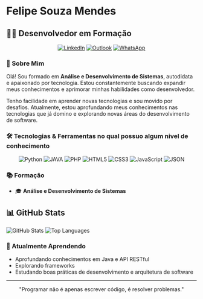 # Felipe Souza Mendes

## 👨‍💻 Desenvolvedor em Formação
<div align="center">
  
[![LinkedIn](https://custom-icon-badges.demolab.com/badge/LinkedIn-0A66C2?logo=linkedin-white&logoColor=fff)](https://www.linkedin.com/in/felipesouzam/)
[![Outlook](https://img.shields.io/badge/Outlook-Email-blue?logo=microsoft-outlook)](mailto:felipe-souza-mendes@hotmail.com)
[![WhatsApp](https://img.shields.io/badge/WhatsApp-25D366?style=flat&logo=whatsapp&logoColor=white)](https://wa.me/5531993680417)

</div>

### 🚀 Sobre Mim

Olá! Sou formado em **Análise e Desenvolvimento de Sistemas**, autodidata e apaixonado por tecnologia. Estou constantemente buscando expandir meus conhecimentos e aprimorar minhas habilidades como desenvolvedor.

Tenho facilidade em aprender novas tecnologias e sou movido por desafios. Atualmente, estou aprofundando meus conhecimentos nas tecnologias que já domino e explorando novas áreas do desenvolvimento de software.

### 🛠️ Tecnologias & Ferramentas no qual possuo algum nivel de conhecimento

<div align="center">
  <img src="https://img.shields.io/badge/Python-3776AB?logo=python&logoColor=fff" alt="Python" />
  <img src="https://img.shields.io/badge/Java-%23ED8B00.svg?logo=openjdk&logoColor=white" alt="JAVA"/>
  <img src="https://img.shields.io/badge/php-%23777BB4.svg?&logo=php&logoColor=white" alt="PHP" />
  <img src="https://img.shields.io/badge/HTML-%23E34F26.svg?logo=html5&logoColor=white" alt="HTML5" />
  <img src="https://img.shields.io/badge/CSS-1572B6?logo=css3&logoColor=fff" alt="CSS3" />
  <img src="https://img.shields.io/badge/JavaScript-F7DF1E?logo=javascript&logoColor=000" alt="JavaScript" />
  <img src="https://img.shields.io/badge/JSON-000?logo=json&logoColor=fff" alt="JSON"/>

</div>

### 📚 Formação

- 🎓 **Análise e Desenvolvimento de Sistemas**

## 📊 GitHub Stats

![GitHub Stats](https://github-readme-stats.vercel.app/api?username=0xFelipe&theme=tokyonight&show_icons=true&hide_border=true&count_private=true)
![Top Languages](https://github-readme-stats.vercel.app/api/top-langs/?username=0xFelipe&theme=tokyonight&show_icons=true&hide_border=true&layout=compact)

### 🌱 Atualmente Aprendendo

- Aprofundando conhecimentos em Java e API RESTful
- Explorando frameworks
- Estudando boas práticas de desenvolvimento e arquitetura de software

---
<div align="center">
  <p>"Programar não é apenas escrever código, é resolver problemas."</p>
</div>
